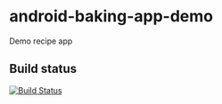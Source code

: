 # android-baking-app-demo
Demo recipe app

## Build status
[![Build Status](https://travis-ci.org/flibbertigibbet/android-baking-app-demo.svg?branch=develop)](https://travis-ci.org/flibbertigibbet/android-baking-app-demo)
